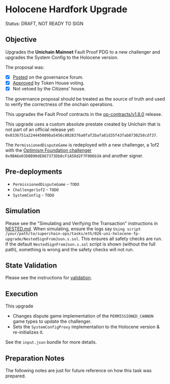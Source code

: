 # Holocene Hardfork Upgrade

Status: DRAFT, NOT READY TO SIGN

## Objective

Upgrades the **Unichain Mainnet** Fault Proof PDG to a new challenger and upgrades the System Config to the Holocene version.

The proposal was:

- [X] [Posted](https://gov.optimism.io/t/upgrade-proposal-11-holocene-network-upgrade/9313) on the governance forum.
- [X] [Approved](https://vote.optimism.io/proposals/20127877429053636874064552098716749508236019236440427814457915785398876262515) by Token House voting.
- [X] Not vetoed by the Citizens' house.

The governance proposal should be treated as the source of truth and used to verify the correctness of the onchain operations.

This upgrades the Fault Proof contracts in the
[op-contracts/v1.8.0](https://github.com/ethereum-optimism/optimism/releases/tag/op-contracts%2fv1.8.0) release.

This upgrade uses a custom absolute prestate created by Unichain that is not part of an official release yet:
`0x0336751a224445089ba5456c8028376a0faf2bafa81d35f43fab8730258cdf37`.

The `PermissionedDisputeGame` is redeployed with a new challenger, a 1of2 with the [Optimism Foundation challenger](https://github.com/ethereum-optimism/superchain-registry/blob/c08331ab44a3645608c08d8c94f78d9be46c13c9/validation/standard/standard-config-roles-mainnet.toml#L7) `0x9BA6e03D8B90dE867373Db8cF1A58d2F7F006b3A` and another signer.


## Pre-deployments

- `PermissionedDisputeGame` - `TODO`
- `Challenger1of2` - `TODO`
- `SystemConfig` - `TODO`

## Simulation

Please see the "Simulating and Verifying the Transaction" instructions in [NESTED.md](../../../NESTED.md).
When simulating, ensure the logs say `Using script /your/path/to/superchain-ops/tasks/eth/026-uni-holocene-fp-upgrade/NestedSignFromJson.s.sol`.
This ensures all safety checks are run. If the default `NestedSignFromJson.s.sol` script is shown (without the full path), something is wrong and the safety checks will not run.

## State Validation

Please see the instructions for [validation](./VALIDATION.md).

## Execution

This upgrade
* Changes dispute game implementation of the `PERMISSIONED_CANNON` game types to update the challenger.
* Sets the `SystemConfigProxy` implementation to the Holocene version & re-initializes it.

See the `input.json` bundle for more details.

## Preparation Notes

The following notes are just for future reference on how this task was prepared.

